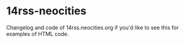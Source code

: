 # 14rss-neocities
Changelog and code of 14rss.neocities.org
if you'd like to see this for examples of HTML code.
